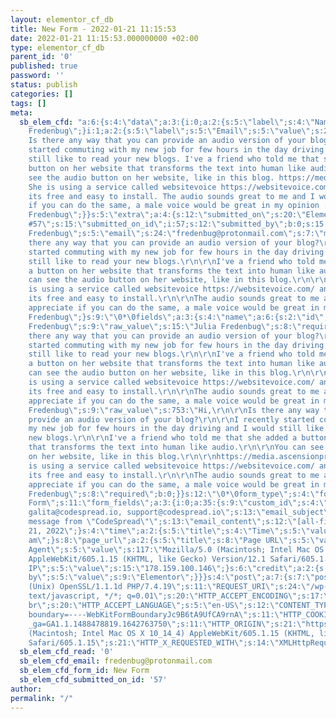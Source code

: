 ```yaml
---
layout: elementor_cf_db
title: New Form - 2022-01-21 11:15:53
date: 2022-01-21 11:15:53.000000000 +02:00
type: elementor_cf_db
parent_id: '0'
published: true
password: ''
status: publish
categories: []
tags: []
meta:
  sb_elem_cfd: "a:6:{s:4:\"data\";a:3:{i:0;a:2:{s:5:\"label\";s:4:\"Name\";s:5:\"value\";s:15:\"Julia
    Fredenbug\";}i:1;a:2:{s:5:\"label\";s:5:\"Email\";s:5:\"value\";s:24:\"fredenbug@protonmail.com\";}i:2;a:2:{s:5:\"label\";s:7:\"Message\";s:5:\"value\";s:726:\"Hi,
    Is there any way that you can provide an audio version of your blog? I recently
    started commuting with my new job for few hours in the day driving and I would
    still like to read your new blogs. I've a friend who told me that she added a
    button on her website that transforms the text into human like audio. You can
    see the audio button on her website, like in this blog. https://media.ascensionpress.com/2019/08/01/want-a-deeper-surrender-let-it-go-with-this-novena/
    She is using a service called websitevoice https://websitevoice.com/ and she says
    its free and easy to install. The audio sounds great to me and I would appreciate
    if you can do the same, a male voice would be great in my opinion :) Thanks Julia
    Fredenbug\";}}s:5:\"extra\";a:4:{s:12:\"submitted_on\";s:20:\"Elementor Footer
    #57\";s:15:\"submitted_on_id\";i:57;s:12:\"submitted_by\";b:0;s:15:\"submitted_by_id\";i:0;}s:15:\"fields_original\";a:1:{s:11:\"form_fields\";a:3:{i:0;a:35:{s:9:\"custom_id\";s:4:\"name\";s:11:\"field_label\";s:4:\"Name\";s:11:\"placeholder\";s:4:\"Name\";s:3:\"_id\";s:7:\"7236a35\";s:10:\"field_type\";s:4:\"text\";s:8:\"required\";s:0:\"\";s:15:\"previous_button\";N;s:11:\"next_button\";N;s:13:\"selected_icon\";N;s:10:\"file_sizes\";N;s:10:\"file_types\";N;s:21:\"allow_multiple_upload\";N;s:9:\"max_files\";N;s:15:\"acceptance_text\";N;s:18:\"checked_by_default\";N;s:9:\"field_min\";N;s:9:\"field_max\";N;s:8:\"min_date\";N;s:8:\"max_date\";N;s:15:\"use_native_date\";N;s:15:\"use_native_time\";N;s:13:\"field_options\";N;s:14:\"allow_multiple\";N;s:11:\"select_size\";N;s:11:\"inline_list\";N;s:10:\"field_html\";N;s:5:\"width\";s:3:\"100\";s:12:\"width_tablet\";s:0:\"\";s:12:\"width_mobile\";s:0:\"\";s:4:\"rows\";N;s:14:\"recaptcha_size\";N;s:15:\"recaptcha_style\";N;s:15:\"recaptcha_badge\";N;s:11:\"css_classes\";s:0:\"\";s:11:\"field_value\";s:0:\"\";}i:1;a:35:{s:9:\"custom_id\";s:5:\"email\";s:10:\"field_type\";s:5:\"email\";s:8:\"required\";s:4:\"true\";s:11:\"field_label\";s:5:\"Email\";s:11:\"placeholder\";s:5:\"Email\";s:3:\"_id\";s:7:\"d3f5f7c\";s:15:\"previous_button\";N;s:11:\"next_button\";N;s:13:\"selected_icon\";N;s:10:\"file_sizes\";N;s:10:\"file_types\";N;s:21:\"allow_multiple_upload\";N;s:9:\"max_files\";N;s:15:\"acceptance_text\";N;s:18:\"checked_by_default\";N;s:9:\"field_min\";N;s:9:\"field_max\";N;s:8:\"min_date\";N;s:8:\"max_date\";N;s:15:\"use_native_date\";N;s:15:\"use_native_time\";N;s:13:\"field_options\";N;s:14:\"allow_multiple\";N;s:11:\"select_size\";N;s:11:\"inline_list\";N;s:10:\"field_html\";N;s:5:\"width\";s:3:\"100\";s:12:\"width_tablet\";s:0:\"\";s:12:\"width_mobile\";s:0:\"\";s:4:\"rows\";N;s:14:\"recaptcha_size\";N;s:15:\"recaptcha_style\";N;s:15:\"recaptcha_badge\";N;s:11:\"css_classes\";s:0:\"\";s:11:\"field_value\";s:0:\"\";}i:2;a:35:{s:9:\"custom_id\";s:7:\"message\";s:10:\"field_type\";s:8:\"textarea\";s:11:\"field_label\";s:7:\"Message\";s:11:\"placeholder\";s:7:\"Message\";s:3:\"_id\";s:7:\"7bfd47b\";s:4:\"rows\";i:3;s:8:\"required\";s:0:\"\";s:15:\"previous_button\";N;s:11:\"next_button\";N;s:13:\"selected_icon\";N;s:10:\"file_sizes\";N;s:10:\"file_types\";N;s:21:\"allow_multiple_upload\";N;s:9:\"max_files\";N;s:15:\"acceptance_text\";N;s:18:\"checked_by_default\";N;s:9:\"field_min\";N;s:9:\"field_max\";N;s:8:\"min_date\";N;s:8:\"max_date\";N;s:15:\"use_native_date\";N;s:15:\"use_native_time\";N;s:13:\"field_options\";N;s:14:\"allow_multiple\";N;s:11:\"select_size\";N;s:11:\"inline_list\";N;s:10:\"field_html\";N;s:5:\"width\";s:3:\"100\";s:12:\"width_tablet\";s:0:\"\";s:12:\"width_mobile\";s:0:\"\";s:14:\"recaptcha_size\";N;s:15:\"recaptcha_style\";N;s:15:\"recaptcha_badge\";N;s:11:\"css_classes\";s:0:\"\";s:11:\"field_value\";s:0:\"\";}}}s:15:\"record_original\";O:46:\"ElementorPro\\Modules\\Forms\\Classes\\Form_Record\":6:{s:12:\"\0*\0sent_data\";a:3:{s:4:\"name\";s:15:\"Julia
    Fredenbug\";s:5:\"email\";s:24:\"fredenbug@protonmail.com\";s:7:\"message\";s:753:\"Hi,\r\n\r\nIs
    there any way that you can provide an audio version of your blog?\r\n\r\nI recently
    started commuting with my new job for few hours in the day driving and I would
    still like to read your new blogs.\r\n\r\nI've a friend who told me that she added
    a button on her website that transforms the text into human like audio.\r\n\r\nYou
    can see the audio button on her website, like in this blog.\r\n\r\nhttps://media.ascensionpress.com/2019/08/01/want-a-deeper-surrender-let-it-go-with-this-novena/\r\n\r\nShe
    is using a service called websitevoice https://websitevoice.com/ and she says
    its free and easy to install.\r\n\r\nThe audio sounds great to me and I would
    appreciate if you can do the same, a male voice would be great in my opinion :)\r\n\r\nThanks\r\n\r\nJulia
    Fredenbug\";}s:9:\"\0*\0fields\";a:3:{s:4:\"name\";a:6:{s:2:\"id\";s:4:\"name\";s:4:\"type\";s:4:\"text\";s:5:\"title\";s:4:\"Name\";s:5:\"value\";s:15:\"Julia
    Fredenbug\";s:9:\"raw_value\";s:15:\"Julia Fredenbug\";s:8:\"required\";b:0;}s:5:\"email\";a:6:{s:2:\"id\";s:5:\"email\";s:4:\"type\";s:5:\"email\";s:5:\"title\";s:5:\"Email\";s:5:\"value\";s:24:\"fredenbug@protonmail.com\";s:9:\"raw_value\";s:24:\"fredenbug@protonmail.com\";s:8:\"required\";b:1;}s:7:\"message\";a:6:{s:2:\"id\";s:7:\"message\";s:4:\"type\";s:8:\"textarea\";s:5:\"title\";s:7:\"Message\";s:5:\"value\";s:753:\"Hi,\r\n\r\nIs
    there any way that you can provide an audio version of your blog?\r\n\r\nI recently
    started commuting with my new job for few hours in the day driving and I would
    still like to read your new blogs.\r\n\r\nI've a friend who told me that she added
    a button on her website that transforms the text into human like audio.\r\n\r\nYou
    can see the audio button on her website, like in this blog.\r\n\r\nhttps://media.ascensionpress.com/2019/08/01/want-a-deeper-surrender-let-it-go-with-this-novena/\r\n\r\nShe
    is using a service called websitevoice https://websitevoice.com/ and she says
    its free and easy to install.\r\n\r\nThe audio sounds great to me and I would
    appreciate if you can do the same, a male voice would be great in my opinion :)\r\n\r\nThanks\r\n\r\nJulia
    Fredenbug\";s:9:\"raw_value\";s:753:\"Hi,\r\n\r\nIs there any way that you can
    provide an audio version of your blog?\r\n\r\nI recently started commuting with
    my new job for few hours in the day driving and I would still like to read your
    new blogs.\r\n\r\nI've a friend who told me that she added a button on her website
    that transforms the text into human like audio.\r\n\r\nYou can see the audio button
    on her website, like in this blog.\r\n\r\nhttps://media.ascensionpress.com/2019/08/01/want-a-deeper-surrender-let-it-go-with-this-novena/\r\n\r\nShe
    is using a service called websitevoice https://websitevoice.com/ and she says
    its free and easy to install.\r\n\r\nThe audio sounds great to me and I would
    appreciate if you can do the same, a male voice would be great in my opinion :)\r\n\r\nThanks\r\n\r\nJulia
    Fredenbug\";s:8:\"required\";b:0;}}s:12:\"\0*\0form_type\";s:4:\"form\";s:16:\"\0*\0form_settings\";a:515:{s:9:\"form_name\";s:8:\"New
    Form\";s:11:\"form_fields\";a:3:{i:0;a:35:{s:9:\"custom_id\";s:4:\"name\";s:11:\"field_label\";s:4:\"Name\";s:11:\"placeholder\";s:4:\"Name\";s:3:\"_id\";s:7:\"7236a35\";s:10:\"field_type\";s:4:\"text\";s:8:\"required\";s:0:\"\";s:15:\"previous_button\";N;s:11:\"next_button\";N;s:13:\"selected_icon\";N;s:10:\"file_sizes\";N;s:10:\"file_types\";N;s:21:\"allow_multiple_upload\";N;s:9:\"max_files\";N;s:15:\"acceptance_text\";N;s:18:\"checked_by_default\";N;s:9:\"field_min\";N;s:9:\"field_max\";N;s:8:\"min_date\";N;s:8:\"max_date\";N;s:15:\"use_native_date\";N;s:15:\"use_native_time\";N;s:13:\"field_options\";N;s:14:\"allow_multiple\";N;s:11:\"select_size\";N;s:11:\"inline_list\";N;s:10:\"field_html\";N;s:5:\"width\";s:3:\"100\";s:12:\"width_tablet\";s:0:\"\";s:12:\"width_mobile\";s:0:\"\";s:4:\"rows\";N;s:14:\"recaptcha_size\";N;s:15:\"recaptcha_style\";N;s:15:\"recaptcha_badge\";N;s:11:\"css_classes\";s:0:\"\";s:11:\"field_value\";s:0:\"\";}i:1;a:35:{s:9:\"custom_id\";s:5:\"email\";s:10:\"field_type\";s:5:\"email\";s:8:\"required\";s:4:\"true\";s:11:\"field_label\";s:5:\"Email\";s:11:\"placeholder\";s:5:\"Email\";s:3:\"_id\";s:7:\"d3f5f7c\";s:15:\"previous_button\";N;s:11:\"next_button\";N;s:13:\"selected_icon\";N;s:10:\"file_sizes\";N;s:10:\"file_types\";N;s:21:\"allow_multiple_upload\";N;s:9:\"max_files\";N;s:15:\"acceptance_text\";N;s:18:\"checked_by_default\";N;s:9:\"field_min\";N;s:9:\"field_max\";N;s:8:\"min_date\";N;s:8:\"max_date\";N;s:15:\"use_native_date\";N;s:15:\"use_native_time\";N;s:13:\"field_options\";N;s:14:\"allow_multiple\";N;s:11:\"select_size\";N;s:11:\"inline_list\";N;s:10:\"field_html\";N;s:5:\"width\";s:3:\"100\";s:12:\"width_tablet\";s:0:\"\";s:12:\"width_mobile\";s:0:\"\";s:4:\"rows\";N;s:14:\"recaptcha_size\";N;s:15:\"recaptcha_style\";N;s:15:\"recaptcha_badge\";N;s:11:\"css_classes\";s:0:\"\";s:11:\"field_value\";s:0:\"\";}i:2;a:35:{s:9:\"custom_id\";s:7:\"message\";s:10:\"field_type\";s:8:\"textarea\";s:11:\"field_label\";s:7:\"Message\";s:11:\"placeholder\";s:7:\"Message\";s:3:\"_id\";s:7:\"7bfd47b\";s:4:\"rows\";i:3;s:8:\"required\";s:0:\"\";s:15:\"previous_button\";N;s:11:\"next_button\";N;s:13:\"selected_icon\";N;s:10:\"file_sizes\";N;s:10:\"file_types\";N;s:21:\"allow_multiple_upload\";N;s:9:\"max_files\";N;s:15:\"acceptance_text\";N;s:18:\"checked_by_default\";N;s:9:\"field_min\";N;s:9:\"field_max\";N;s:8:\"min_date\";N;s:8:\"max_date\";N;s:15:\"use_native_date\";N;s:15:\"use_native_time\";N;s:13:\"field_options\";N;s:14:\"allow_multiple\";N;s:11:\"select_size\";N;s:11:\"inline_list\";N;s:10:\"field_html\";N;s:5:\"width\";s:3:\"100\";s:12:\"width_tablet\";s:0:\"\";s:12:\"width_mobile\";s:0:\"\";s:14:\"recaptcha_size\";N;s:15:\"recaptcha_style\";N;s:15:\"recaptcha_badge\";N;s:11:\"css_classes\";s:0:\"\";s:11:\"field_value\";s:0:\"\";}}s:11:\"show_labels\";s:0:\"\";s:15:\"step_next_label\";s:4:\"Next\";s:19:\"step_previous_label\";s:8:\"Previous\";s:11:\"button_text\";s:4:\"Send\";s:8:\"email_to\";s:63:\"avia@codespread.io,
    galita@codespread.io, support@codespread.io\";s:13:\"email_subject\";s:29:\"New
    message from \"CodeSpread\"\";s:13:\"email_content\";s:12:\"[all-fields]\";s:10:\"email_from\";s:19:\"email@codespread.io\";s:15:\"email_from_name\";s:10:\"CodeSpread\";s:10:\"email_to_2\";N;s:15:\"email_subject_2\";N;s:15:\"email_content_2\";N;s:12:\"email_from_2\";N;s:17:\"email_from_name_2\";N;s:16:\"email_reply_to_2\";N;s:20:\"mailchimp_fields_map\";N;s:15:\"drip_fields_map\";N;s:25:\"activecampaign_fields_map\";N;s:22:\"getresponse_fields_map\";N;s:21:\"convertkit_fields_map\";N;s:21:\"mailerlite_fields_map\";N;s:15:\"success_message\";N;s:13:\"error_message\";N;s:22:\"required_field_message\";N;s:15:\"invalid_message\";N;s:28:\"button_typography_typography\";s:6:\"custom\";s:29:\"button_typography_font_family\";s:6:\"Roboto\";s:29:\"button_typography_font_weight\";s:3:\"500\";s:23:\"button_background_color\";s:7:\"#FFDD00\";s:11:\"__globals__\";a:2:{s:17:\"button_text_color\";s:25:\"globals/colors?id=primary\";s:22:\"field_background_color\";s:0:\"\";}s:10:\"column_gap\";a:3:{s:4:\"unit\";s:2:\"px\";s:4:\"size\";i:9;s:5:\"sizes\";a:0:{}}s:7:\"row_gap\";a:3:{s:4:\"unit\";s:2:\"px\";s:4:\"size\";i:9;s:5:\"sizes\";a:0:{}}s:13:\"label_spacing\";a:3:{s:4:\"unit\";s:2:\"px\";s:4:\"size\";i:1;s:5:\"sizes\";a:0:{}}s:16:\"field_text_color\";s:7:\"#FFFFFF\";s:27:\"field_typography_typography\";s:6:\"custom\";s:28:\"field_typography_font_family\";s:6:\"Roboto\";s:26:\"field_typography_font_size\";a:3:{s:4:\"unit\";s:2:\"px\";s:4:\"size\";i:14;s:5:\"sizes\";a:0:{}}s:28:\"field_typography_font_weight\";s:3:\"400\";s:22:\"field_background_color\";s:7:\"#3D3D48\";s:18:\"field_border_width\";a:6:{s:4:\"unit\";s:2:\"px\";s:3:\"top\";s:1:\"0\";s:5:\"right\";s:1:\"0\";s:6:\"bottom\";s:1:\"0\";s:4:\"left\";s:1:\"0\";s:8:\"isLinked\";b:1;}s:17:\"button_text_color\";s:7:\"#2E2E38\";s:29:\"message_typography_typography\";s:6:\"custom\";s:30:\"message_typography_font_family\";s:6:\"Roboto\";s:30:\"message_typography_font_weight\";s:3:\"400\";s:14:\"submit_actions\";a:2:{i:0;s:16:\"save-to-database\";i:1;s:5:\"email\";}s:21:\"pa_condition_repeater\";a:1:{i:0;a:1:{s:3:\"_id\";s:7:\"02ddafa\";}}s:10:\"input_size\";s:2:\"sm\";s:13:\"mark_required\";N;s:14:\"label_position\";N;s:11:\"button_size\";s:2:\"sm\";s:12:\"button_width\";s:3:\"100\";s:19:\"button_width_tablet\";s:0:\"\";s:19:\"button_width_mobile\";s:0:\"\";s:12:\"button_align\";s:7:\"stretch\";s:19:\"button_align_tablet\";s:0:\"\";s:19:\"button_align_mobile\";s:0:\"\";s:20:\"selected_button_icon\";a:2:{s:5:\"value\";s:0:\"\";s:7:\"library\";s:0:\"\";}s:17:\"button_icon_align\";N;s:18:\"button_icon_indent\";N;s:13:\"button_css_id\";s:0:\"\";s:14:\"email_reply_to\";s:0:\"\";s:11:\"email_to_cc\";s:0:\"\";s:12:\"email_to_bcc\";s:0:\"\";s:13:\"form_metadata\";a:6:{i:0;s:4:\"date\";i:1;s:4:\"time\";i:2;s:8:\"page_url\";i:3;s:10:\"user_agent\";i:4;s:9:\"remote_ip\";i:5;s:6:\"credit\";}s:18:\"email_content_type\";s:4:\"html\";s:13:\"email_to_cc_2\";N;s:14:\"email_to_bcc_2\";N;s:15:\"form_metadata_2\";N;s:20:\"email_content_type_2\";N;s:11:\"redirect_to\";N;s:8:\"webhooks\";N;s:22:\"webhooks_advanced_data\";N;s:24:\"mailchimp_api_key_source\";N;s:17:\"mailchimp_api_key\";N;s:14:\"mailchimp_list\";N;s:16:\"mailchimp_groups\";N;s:14:\"mailchimp_tags\";N;s:23:\"mailchimp_double_opt_in\";N;s:21:\"drip_api_token_source\";N;s:21:\"drip_custom_api_token\";N;s:12:\"drip_account\";N;s:18:\"drip_custom_fields\";N;s:4:\"tags\";N;s:37:\"activecampaign_api_credentials_source\";N;s:22:\"activecampaign_api_key\";N;s:22:\"activecampaign_api_url\";N;s:19:\"activecampaign_list\";N;s:19:\"activecampaign_tags\";N;s:26:\"getresponse_api_key_source\";N;s:26:\"getresponse_custom_api_key\";N;s:16:\"getresponse_list\";N;s:22:\"getresponse_dayofcycle\";N;s:25:\"convertkit_api_key_source\";N;s:25:\"convertkit_custom_api_key\";N;s:15:\"convertkit_form\";N;s:15:\"convertkit_tags\";N;s:25:\"mailerlite_api_key_source\";N;s:25:\"mailerlite_custom_api_key\";N;s:16:\"mailerlite_group\";N;s:17:\"allow_resubscribe\";N;s:13:\"slack_webhook\";N;s:13:\"slack_channel\";N;s:14:\"slack_username\";N;s:13:\"slack_pretext\";N;s:11:\"slack_title\";N;s:10:\"slack_text\";N;s:16:\"slack_add_fields\";N;s:12:\"slack_add_ts\";N;s:19:\"slack_webhook_color\";N;s:15:\"discord_webhook\";N;s:16:\"discord_username\";N;s:18:\"discord_avatar_url\";N;s:13:\"discord_title\";N;s:15:\"discord_content\";N;s:17:\"discord_form_data\";N;s:10:\"discord_ts\";N;s:21:\"discord_webhook_color\";N;s:12:\"popup_action\";N;s:21:\"popup_action_popup_id\";N;s:30:\"popup_action_do_not_show_again\";N;s:9:\"step_type\";s:11:\"number_text\";s:15:\"step_icon_shape\";s:6:\"circle\";s:7:\"form_id\";s:0:\"\";s:15:\"custom_messages\";s:0:\"\";s:11:\"label_color\";s:0:\"\";s:19:\"mark_required_color\";N;s:27:\"label_typography_typography\";s:0:\"\";s:28:\"label_typography_font_family\";N;s:26:\"label_typography_font_size\";N;s:33:\"label_typography_font_size_tablet\";N;s:33:\"label_typography_font_size_mobile\";N;s:28:\"label_typography_font_weight\";N;s:31:\"label_typography_text_transform\";N;s:27:\"label_typography_font_style\";N;s:32:\"label_typography_text_decoration\";N;s:28:\"label_typography_line_height\";N;s:35:\"label_typography_line_height_tablet\";N;s:35:\"label_typography_line_height_mobile\";N;s:31:\"label_typography_letter_spacing\";N;s:38:\"label_typography_letter_spacing_tablet\";N;s:38:\"label_typography_letter_spacing_mobile\";N;s:12:\"html_spacing\";a:3:{s:4:\"unit\";s:2:\"px\";s:4:\"size\";i:0;s:5:\"sizes\";a:0:{}}s:10:\"html_color\";s:0:\"\";s:26:\"html_typography_typography\";s:0:\"\";s:27:\"html_typography_font_family\";N;s:25:\"html_typography_font_size\";N;s:32:\"html_typography_font_size_tablet\";N;s:32:\"html_typography_font_size_mobile\";N;s:27:\"html_typography_font_weight\";N;s:30:\"html_typography_text_transform\";N;s:26:\"html_typography_font_style\";N;s:31:\"html_typography_text_decoration\";N;s:27:\"html_typography_line_height\";N;s:34:\"html_typography_line_height_tablet\";N;s:34:\"html_typography_line_height_mobile\";N;s:30:\"html_typography_letter_spacing\";N;s:37:\"html_typography_letter_spacing_tablet\";N;s:37:\"html_typography_letter_spacing_mobile\";N;s:33:\"field_typography_font_size_tablet\";a:3:{s:4:\"unit\";s:2:\"px\";s:4:\"size\";s:0:\"\";s:5:\"sizes\";a:0:{}}s:33:\"field_typography_font_size_mobile\";a:3:{s:4:\"unit\";s:2:\"px\";s:4:\"size\";s:0:\"\";s:5:\"sizes\";a:0:{}}s:31:\"field_typography_text_transform\";s:0:\"\";s:27:\"field_typography_font_style\";s:0:\"\";s:32:\"field_typography_text_decoration\";s:0:\"\";s:28:\"field_typography_line_height\";a:3:{s:4:\"unit\";s:2:\"em\";s:4:\"size\";s:0:\"\";s:5:\"sizes\";a:0:{}}s:35:\"field_typography_line_height_tablet\";a:3:{s:4:\"unit\";s:2:\"em\";s:4:\"size\";s:0:\"\";s:5:\"sizes\";a:0:{}}s:35:\"field_typography_line_height_mobile\";a:3:{s:4:\"unit\";s:2:\"em\";s:4:\"size\";s:0:\"\";s:5:\"sizes\";a:0:{}}s:31:\"field_typography_letter_spacing\";a:3:{s:4:\"unit\";s:2:\"px\";s:4:\"size\";s:0:\"\";s:5:\"sizes\";a:0:{}}s:38:\"field_typography_letter_spacing_tablet\";a:3:{s:4:\"unit\";s:2:\"px\";s:4:\"size\";s:0:\"\";s:5:\"sizes\";a:0:{}}s:38:\"field_typography_letter_spacing_mobile\";a:3:{s:4:\"unit\";s:2:\"px\";s:4:\"size\";s:0:\"\";s:5:\"sizes\";a:0:{}}s:18:\"field_border_color\";s:0:\"\";s:19:\"field_border_radius\";a:6:{s:4:\"unit\";s:2:\"px\";s:3:\"top\";s:0:\"\";s:5:\"right\";s:0:\"\";s:6:\"bottom\";s:0:\"\";s:4:\"left\";s:0:\"\";s:8:\"isLinked\";b:1;}s:27:\"button_typography_font_size\";a:3:{s:4:\"unit\";s:2:\"px\";s:4:\"size\";s:0:\"\";s:5:\"sizes\";a:0:{}}s:34:\"button_typography_font_size_tablet\";a:3:{s:4:\"unit\";s:2:\"px\";s:4:\"size\";s:0:\"\";s:5:\"sizes\";a:0:{}}s:34:\"button_typography_font_size_mobile\";a:3:{s:4:\"unit\";s:2:\"px\";s:4:\"size\";s:0:\"\";s:5:\"sizes\";a:0:{}}s:32:\"button_typography_text_transform\";s:0:\"\";s:28:\"button_typography_font_style\";s:0:\"\";s:33:\"button_typography_text_decoration\";s:0:\"\";s:29:\"button_typography_line_height\";a:3:{s:4:\"unit\";s:2:\"em\";s:4:\"size\";s:0:\"\";s:5:\"sizes\";a:0:{}}s:36:\"button_typography_line_height_tablet\";a:3:{s:4:\"unit\";s:2:\"em\";s:4:\"size\";s:0:\"\";s:5:\"sizes\";a:0:{}}s:36:\"button_typography_line_height_mobile\";a:3:{s:4:\"unit\";s:2:\"em\";s:4:\"size\";s:0:\"\";s:5:\"sizes\";a:0:{}}s:32:\"button_typography_letter_spacing\";a:3:{s:4:\"unit\";s:2:\"px\";s:4:\"size\";s:0:\"\";s:5:\"sizes\";a:0:{}}s:39:\"button_typography_letter_spacing_tablet\";a:3:{s:4:\"unit\";s:2:\"px\";s:4:\"size\";s:0:\"\";s:5:\"sizes\";a:0:{}}s:39:\"button_typography_letter_spacing_mobile\";a:3:{s:4:\"unit\";s:2:\"px\";s:4:\"size\";s:0:\"\";s:5:\"sizes\";a:0:{}}s:20:\"button_border_border\";s:0:\"\";s:19:\"button_border_width\";N;s:26:\"button_border_width_tablet\";N;s:26:\"button_border_width_mobile\";N;s:19:\"button_border_color\";N;s:32:\"previous_button_background_color\";s:0:\"\";s:26:\"previous_button_text_color\";s:7:\"#ffffff\";s:28:\"previous_button_border_color\";N;s:29:\"button_background_hover_color\";s:0:\"\";s:18:\"button_hover_color\";s:7:\"#ffffff\";s:25:\"button_hover_border_color\";N;s:38:\"previous_button_background_color_hover\";s:0:\"\";s:32:\"previous_button_text_color_hover\";s:7:\"#ffffff\";s:34:\"previous_button_border_color_hover\";N;s:22:\"button_hover_animation\";s:0:\"\";s:20:\"button_border_radius\";a:6:{s:4:\"unit\";s:2:\"px\";s:3:\"top\";s:0:\"\";s:5:\"right\";s:0:\"\";s:6:\"bottom\";s:0:\"\";s:4:\"left\";s:0:\"\";s:8:\"isLinked\";b:1;}s:19:\"button_text_padding\";a:6:{s:4:\"unit\";s:2:\"px\";s:3:\"top\";s:0:\"\";s:5:\"right\";s:0:\"\";s:6:\"bottom\";s:0:\"\";s:4:\"left\";s:0:\"\";s:8:\"isLinked\";b:1;}s:28:\"message_typography_font_size\";a:3:{s:4:\"unit\";s:2:\"px\";s:4:\"size\";s:0:\"\";s:5:\"sizes\";a:0:{}}s:35:\"message_typography_font_size_tablet\";a:3:{s:4:\"unit\";s:2:\"px\";s:4:\"size\";s:0:\"\";s:5:\"sizes\";a:0:{}}s:35:\"message_typography_font_size_mobile\";a:3:{s:4:\"unit\";s:2:\"px\";s:4:\"size\";s:0:\"\";s:5:\"sizes\";a:0:{}}s:33:\"message_typography_text_transform\";s:0:\"\";s:29:\"message_typography_font_style\";s:0:\"\";s:34:\"message_typography_text_decoration\";s:0:\"\";s:30:\"message_typography_line_height\";a:3:{s:4:\"unit\";s:2:\"em\";s:4:\"size\";s:0:\"\";s:5:\"sizes\";a:0:{}}s:37:\"message_typography_line_height_tablet\";a:3:{s:4:\"unit\";s:2:\"em\";s:4:\"size\";s:0:\"\";s:5:\"sizes\";a:0:{}}s:37:\"message_typography_line_height_mobile\";a:3:{s:4:\"unit\";s:2:\"em\";s:4:\"size\";s:0:\"\";s:5:\"sizes\";a:0:{}}s:33:\"message_typography_letter_spacing\";a:3:{s:4:\"unit\";s:2:\"px\";s:4:\"size\";s:0:\"\";s:5:\"sizes\";a:0:{}}s:40:\"message_typography_letter_spacing_tablet\";a:3:{s:4:\"unit\";s:2:\"px\";s:4:\"size\";s:0:\"\";s:5:\"sizes\";a:0:{}}s:40:\"message_typography_letter_spacing_mobile\";a:3:{s:4:\"unit\";s:2:\"px\";s:4:\"size\";s:0:\"\";s:5:\"sizes\";a:0:{}}s:21:\"success_message_color\";s:0:\"\";s:19:\"error_message_color\";s:0:\"\";s:20:\"inline_message_color\";s:0:\"\";s:27:\"steps_typography_typography\";s:0:\"\";s:28:\"steps_typography_font_family\";N;s:26:\"steps_typography_font_size\";N;s:33:\"steps_typography_font_size_tablet\";N;s:33:\"steps_typography_font_size_mobile\";N;s:28:\"steps_typography_font_weight\";N;s:31:\"steps_typography_text_transform\";N;s:27:\"steps_typography_font_style\";N;s:32:\"steps_typography_text_decoration\";N;s:28:\"steps_typography_line_height\";N;s:35:\"steps_typography_line_height_tablet\";N;s:35:\"steps_typography_line_height_mobile\";N;s:31:\"steps_typography_letter_spacing\";N;s:38:\"steps_typography_letter_spacing_tablet\";N;s:38:\"steps_typography_letter_spacing_mobile\";N;s:9:\"steps_gap\";a:3:{s:4:\"unit\";s:2:\"px\";s:4:\"size\";i:20;s:5:\"sizes\";a:0:{}}s:16:\"steps_gap_tablet\";a:3:{s:4:\"unit\";s:2:\"px\";s:4:\"size\";s:0:\"\";s:5:\"sizes\";a:0:{}}s:16:\"steps_gap_mobile\";a:3:{s:4:\"unit\";s:2:\"px\";s:4:\"size\";s:0:\"\";s:5:\"sizes\";a:0:{}}s:15:\"steps_icon_size\";N;s:22:\"steps_icon_size_tablet\";N;s:22:\"steps_icon_size_mobile\";N;s:13:\"steps_padding\";a:3:{s:4:\"unit\";s:2:\"px\";s:4:\"size\";i:30;s:5:\"sizes\";a:0:{}}s:20:\"steps_padding_tablet\";a:3:{s:4:\"unit\";s:2:\"px\";s:4:\"size\";s:0:\"\";s:5:\"sizes\";a:0:{}}s:20:\"steps_padding_mobile\";a:3:{s:4:\"unit\";s:2:\"px\";s:4:\"size\";s:0:\"\";s:5:\"sizes\";a:0:{}}s:27:\"step_inactive_primary_color\";s:0:\"\";s:29:\"step_inactive_secondary_color\";s:7:\"#ffffff\";s:25:\"step_active_primary_color\";s:0:\"\";s:27:\"step_active_secondary_color\";s:7:\"#ffffff\";s:28:\"step_completed_primary_color\";s:0:\"\";s:30:\"step_completed_secondary_color\";s:7:\"#ffffff\";s:18:\"step_divider_width\";a:3:{s:4:\"unit\";s:2:\"px\";s:4:\"size\";i:1;s:5:\"sizes\";a:0:{}}s:25:\"step_divider_width_tablet\";a:3:{s:4:\"unit\";s:2:\"px\";s:4:\"size\";s:0:\"\";s:5:\"sizes\";a:0:{}}s:25:\"step_divider_width_mobile\";a:3:{s:4:\"unit\";s:2:\"px\";s:4:\"size\";s:0:\"\";s:5:\"sizes\";a:0:{}}s:16:\"step_divider_gap\";a:3:{s:4:\"unit\";s:2:\"px\";s:4:\"size\";i:10;s:5:\"sizes\";a:0:{}}s:23:\"step_divider_gap_tablet\";a:3:{s:4:\"unit\";s:2:\"px\";s:4:\"size\";s:0:\"\";s:5:\"sizes\";a:0:{}}s:23:\"step_divider_gap_mobile\";a:3:{s:4:\"unit\";s:2:\"px\";s:4:\"size\";s:0:\"\";s:5:\"sizes\";a:0:{}}s:23:\"step_progress_bar_color\";N;s:34:\"step_progress_bar_background_color\";N;s:24:\"step_progress_bar_height\";N;s:31:\"step_progress_bar_height_tablet\";N;s:31:\"step_progress_bar_height_mobile\";N;s:31:\"step_progress_bar_border_radius\";N;s:51:\"step_progress_bar_percentage__typography_typography\";N;s:52:\"step_progress_bar_percentage__typography_font_family\";N;s:50:\"step_progress_bar_percentage__typography_font_size\";N;s:57:\"step_progress_bar_percentage__typography_font_size_tablet\";N;s:57:\"step_progress_bar_percentage__typography_font_size_mobile\";N;s:52:\"step_progress_bar_percentage__typography_font_weight\";N;s:55:\"step_progress_bar_percentage__typography_text_transform\";N;s:51:\"step_progress_bar_percentage__typography_font_style\";N;s:56:\"step_progress_bar_percentage__typography_text_decoration\";N;s:52:\"step_progress_bar_percentage__typography_line_height\";N;s:59:\"step_progress_bar_percentage__typography_line_height_tablet\";N;s:59:\"step_progress_bar_percentage__typography_line_height_mobile\";N;s:55:\"step_progress_bar_percentage__typography_letter_spacing\";N;s:62:\"step_progress_bar_percentage__typography_letter_spacing_tablet\";N;s:62:\"step_progress_bar_percentage__typography_letter_spacing_mobile\";N;s:34:\"step_progress_bar_percentage_color\";N;s:6:\"_title\";s:0:\"\";s:7:\"_margin\";a:6:{s:4:\"unit\";s:2:\"px\";s:3:\"top\";s:0:\"\";s:5:\"right\";s:0:\"\";s:6:\"bottom\";s:0:\"\";s:4:\"left\";s:0:\"\";s:8:\"isLinked\";b:1;}s:14:\"_margin_tablet\";a:6:{s:4:\"unit\";s:2:\"px\";s:3:\"top\";s:0:\"\";s:5:\"right\";s:0:\"\";s:6:\"bottom\";s:0:\"\";s:4:\"left\";s:0:\"\";s:8:\"isLinked\";b:1;}s:14:\"_margin_mobile\";a:6:{s:4:\"unit\";s:2:\"px\";s:3:\"top\";s:0:\"\";s:5:\"right\";s:0:\"\";s:6:\"bottom\";s:0:\"\";s:4:\"left\";s:0:\"\";s:8:\"isLinked\";b:1;}s:8:\"_padding\";a:6:{s:4:\"unit\";s:2:\"px\";s:3:\"top\";s:0:\"\";s:5:\"right\";s:0:\"\";s:6:\"bottom\";s:0:\"\";s:4:\"left\";s:0:\"\";s:8:\"isLinked\";b:1;}s:15:\"_padding_tablet\";a:6:{s:4:\"unit\";s:2:\"px\";s:3:\"top\";s:0:\"\";s:5:\"right\";s:0:\"\";s:6:\"bottom\";s:0:\"\";s:4:\"left\";s:0:\"\";s:8:\"isLinked\";b:1;}s:15:\"_padding_mobile\";a:6:{s:4:\"unit\";s:2:\"px\";s:3:\"top\";s:0:\"\";s:5:\"right\";s:0:\"\";s:6:\"bottom\";s:0:\"\";s:4:\"left\";s:0:\"\";s:8:\"isLinked\";b:1;}s:8:\"_z_index\";s:0:\"\";s:15:\"_z_index_tablet\";s:0:\"\";s:15:\"_z_index_mobile\";s:0:\"\";s:11:\"_element_id\";s:0:\"\";s:12:\"_css_classes\";s:0:\"\";s:29:\"motion_fx_motion_fx_scrolling\";s:0:\"\";s:27:\"motion_fx_translateY_effect\";N;s:30:\"motion_fx_translateY_direction\";N;s:26:\"motion_fx_translateY_speed\";N;s:34:\"motion_fx_translateY_affectedRange\";N;s:27:\"motion_fx_translateX_effect\";N;s:30:\"motion_fx_translateX_direction\";N;s:26:\"motion_fx_translateX_speed\";N;s:34:\"motion_fx_translateX_affectedRange\";N;s:24:\"motion_fx_opacity_effect\";N;s:27:\"motion_fx_opacity_direction\";N;s:23:\"motion_fx_opacity_level\";N;s:23:\"motion_fx_opacity_range\";N;s:21:\"motion_fx_blur_effect\";N;s:24:\"motion_fx_blur_direction\";N;s:20:\"motion_fx_blur_level\";N;s:20:\"motion_fx_blur_range\";N;s:24:\"motion_fx_rotateZ_effect\";N;s:27:\"motion_fx_rotateZ_direction\";N;s:23:\"motion_fx_rotateZ_speed\";N;s:31:\"motion_fx_rotateZ_affectedRange\";N;s:22:\"motion_fx_scale_effect\";N;s:25:\"motion_fx_scale_direction\";N;s:21:\"motion_fx_scale_speed\";N;s:21:\"motion_fx_scale_range\";N;s:28:\"motion_fx_transform_origin_x\";N;s:28:\"motion_fx_transform_origin_y\";N;s:17:\"motion_fx_devices\";N;s:15:\"motion_fx_range\";N;s:25:\"motion_fx_motion_fx_mouse\";s:0:\"\";s:27:\"motion_fx_mouseTrack_effect\";N;s:30:\"motion_fx_mouseTrack_direction\";N;s:26:\"motion_fx_mouseTrack_speed\";N;s:21:\"motion_fx_tilt_effect\";N;s:24:\"motion_fx_tilt_direction\";N;s:20:\"motion_fx_tilt_speed\";N;s:6:\"sticky\";s:0:\"\";s:9:\"sticky_on\";N;s:13:\"sticky_offset\";N;s:20:\"sticky_offset_tablet\";N;s:20:\"sticky_offset_mobile\";N;s:21:\"sticky_effects_offset\";N;s:28:\"sticky_effects_offset_tablet\";N;s:28:\"sticky_effects_offset_mobile\";N;s:13:\"sticky_parent\";N;s:10:\"_animation\";s:0:\"\";s:17:\"_animation_tablet\";s:0:\"\";s:17:\"_animation_mobile\";s:0:\"\";s:18:\"animation_duration\";N;s:16:\"_animation_delay\";N;s:22:\"_background_background\";s:0:\"\";s:17:\"_background_color\";N;s:22:\"_background_color_stop\";N;s:19:\"_background_color_b\";N;s:24:\"_background_color_b_stop\";N;s:25:\"_background_gradient_type\";N;s:26:\"_background_gradient_angle\";N;s:29:\"_background_gradient_position\";N;s:17:\"_background_image\";N;s:24:\"_background_image_tablet\";N;s:24:\"_background_image_mobile\";N;s:20:\"_background_position\";N;s:27:\"_background_position_tablet\";N;s:27:\"_background_position_mobile\";N;s:16:\"_background_xpos\";N;s:23:\"_background_xpos_tablet\";N;s:23:\"_background_xpos_mobile\";N;s:16:\"_background_ypos\";N;s:23:\"_background_ypos_tablet\";N;s:23:\"_background_ypos_mobile\";N;s:22:\"_background_attachment\";N;s:18:\"_background_repeat\";N;s:25:\"_background_repeat_tablet\";N;s:25:\"_background_repeat_mobile\";N;s:16:\"_background_size\";N;s:23:\"_background_size_tablet\";N;s:23:\"_background_size_mobile\";N;s:20:\"_background_bg_width\";N;s:27:\"_background_bg_width_tablet\";N;s:27:\"_background_bg_width_mobile\";N;s:22:\"_background_video_link\";N;s:23:\"_background_video_start\";N;s:21:\"_background_video_end\";N;s:21:\"_background_play_once\";N;s:26:\"_background_play_on_mobile\";N;s:24:\"_background_privacy_mode\";N;s:26:\"_background_video_fallback\";N;s:29:\"_background_slideshow_gallery\";N;s:26:\"_background_slideshow_loop\";N;s:36:\"_background_slideshow_slide_duration\";N;s:38:\"_background_slideshow_slide_transition\";N;s:41:\"_background_slideshow_transition_duration\";N;s:37:\"_background_slideshow_background_size\";N;s:44:\"_background_slideshow_background_size_tablet\";N;s:44:\"_background_slideshow_background_size_mobile\";N;s:41:\"_background_slideshow_background_position\";N;s:48:\"_background_slideshow_background_position_tablet\";N;s:48:\"_background_slideshow_background_position_mobile\";N;s:31:\"_background_slideshow_ken_burns\";N;s:46:\"_background_slideshow_ken_burns_zoom_direction\";N;s:28:\"_background_hover_background\";s:0:\"\";s:23:\"_background_hover_color\";N;s:28:\"_background_hover_color_stop\";N;s:25:\"_background_hover_color_b\";N;s:30:\"_background_hover_color_b_stop\";N;s:31:\"_background_hover_gradient_type\";N;s:32:\"_background_hover_gradient_angle\";N;s:35:\"_background_hover_gradient_position\";N;s:23:\"_background_hover_image\";N;s:30:\"_background_hover_image_tablet\";N;s:30:\"_background_hover_image_mobile\";N;s:26:\"_background_hover_position\";N;s:33:\"_background_hover_position_tablet\";N;s:33:\"_background_hover_position_mobile\";N;s:22:\"_background_hover_xpos\";N;s:29:\"_background_hover_xpos_tablet\";N;s:29:\"_background_hover_xpos_mobile\";N;s:22:\"_background_hover_ypos\";N;s:29:\"_background_hover_ypos_tablet\";N;s:29:\"_background_hover_ypos_mobile\";N;s:28:\"_background_hover_attachment\";N;s:24:\"_background_hover_repeat\";N;s:31:\"_background_hover_repeat_tablet\";N;s:31:\"_background_hover_repeat_mobile\";N;s:22:\"_background_hover_size\";N;s:29:\"_background_hover_size_tablet\";N;s:29:\"_background_hover_size_mobile\";N;s:26:\"_background_hover_bg_width\";N;s:33:\"_background_hover_bg_width_tablet\";N;s:33:\"_background_hover_bg_width_mobile\";N;s:28:\"_background_hover_video_link\";N;s:29:\"_background_hover_video_start\";N;s:27:\"_background_hover_video_end\";N;s:27:\"_background_hover_play_once\";N;s:32:\"_background_hover_play_on_mobile\";N;s:30:\"_background_hover_privacy_mode\";N;s:32:\"_background_hover_video_fallback\";N;s:35:\"_background_hover_slideshow_gallery\";N;s:32:\"_background_hover_slideshow_loop\";N;s:42:\"_background_hover_slideshow_slide_duration\";N;s:44:\"_background_hover_slideshow_slide_transition\";N;s:47:\"_background_hover_slideshow_transition_duration\";N;s:43:\"_background_hover_slideshow_background_size\";N;s:50:\"_background_hover_slideshow_background_size_tablet\";N;s:50:\"_background_hover_slideshow_background_size_mobile\";N;s:47:\"_background_hover_slideshow_background_position\";N;s:54:\"_background_hover_slideshow_background_position_tablet\";N;s:54:\"_background_hover_slideshow_background_position_mobile\";N;s:37:\"_background_hover_slideshow_ken_burns\";N;s:52:\"_background_hover_slideshow_ken_burns_zoom_direction\";N;s:28:\"_background_hover_transition\";a:3:{s:4:\"unit\";s:2:\"px\";s:4:\"size\";s:0:\"\";s:5:\"sizes\";a:0:{}}s:14:\"_border_border\";s:0:\"\";s:13:\"_border_width\";N;s:20:\"_border_width_tablet\";N;s:20:\"_border_width_mobile\";N;s:13:\"_border_color\";N;s:14:\"_border_radius\";a:6:{s:4:\"unit\";s:2:\"px\";s:3:\"top\";s:0:\"\";s:5:\"right\";s:0:\"\";s:6:\"bottom\";s:0:\"\";s:4:\"left\";s:0:\"\";s:8:\"isLinked\";b:1;}s:21:\"_border_radius_tablet\";a:6:{s:4:\"unit\";s:2:\"px\";s:3:\"top\";s:0:\"\";s:5:\"right\";s:0:\"\";s:6:\"bottom\";s:0:\"\";s:4:\"left\";s:0:\"\";s:8:\"isLinked\";b:1;}s:21:\"_border_radius_mobile\";a:6:{s:4:\"unit\";s:2:\"px\";s:3:\"top\";s:0:\"\";s:5:\"right\";s:0:\"\";s:6:\"bottom\";s:0:\"\";s:4:\"left\";s:0:\"\";s:8:\"isLinked\";b:1;}s:27:\"_box_shadow_box_shadow_type\";s:0:\"\";s:22:\"_box_shadow_box_shadow\";N;s:31:\"_box_shadow_box_shadow_position\";N;s:20:\"_border_hover_border\";s:0:\"\";s:19:\"_border_hover_width\";N;s:26:\"_border_hover_width_tablet\";N;s:26:\"_border_hover_width_mobile\";N;s:19:\"_border_hover_color\";N;s:20:\"_border_radius_hover\";a:6:{s:4:\"unit\";s:2:\"px\";s:3:\"top\";s:0:\"\";s:5:\"right\";s:0:\"\";s:6:\"bottom\";s:0:\"\";s:4:\"left\";s:0:\"\";s:8:\"isLinked\";b:1;}s:27:\"_border_radius_hover_tablet\";a:6:{s:4:\"unit\";s:2:\"px\";s:3:\"top\";s:0:\"\";s:5:\"right\";s:0:\"\";s:6:\"bottom\";s:0:\"\";s:4:\"left\";s:0:\"\";s:8:\"isLinked\";b:1;}s:27:\"_border_radius_hover_mobile\";a:6:{s:4:\"unit\";s:2:\"px\";s:3:\"top\";s:0:\"\";s:5:\"right\";s:0:\"\";s:6:\"bottom\";s:0:\"\";s:4:\"left\";s:0:\"\";s:8:\"isLinked\";b:1;}s:33:\"_box_shadow_hover_box_shadow_type\";s:0:\"\";s:28:\"_box_shadow_hover_box_shadow\";N;s:37:\"_box_shadow_hover_box_shadow_position\";N;s:24:\"_border_hover_transition\";a:3:{s:4:\"unit\";s:2:\"px\";s:4:\"size\";s:0:\"\";s:5:\"sizes\";a:0:{}}s:12:\"_mask_switch\";s:0:\"\";s:11:\"_mask_shape\";N;s:11:\"_mask_image\";N;s:12:\"_mask_notice\";N;s:10:\"_mask_size\";N;s:17:\"_mask_size_tablet\";N;s:17:\"_mask_size_mobile\";N;s:16:\"_mask_size_scale\";N;s:23:\"_mask_size_scale_tablet\";N;s:23:\"_mask_size_scale_mobile\";N;s:14:\"_mask_position\";N;s:21:\"_mask_position_tablet\";N;s:21:\"_mask_position_mobile\";N;s:16:\"_mask_position_x\";N;s:23:\"_mask_position_x_tablet\";N;s:23:\"_mask_position_x_mobile\";N;s:16:\"_mask_position_y\";N;s:23:\"_mask_position_y_tablet\";N;s:23:\"_mask_position_y_mobile\";N;s:12:\"_mask_repeat\";N;s:19:\"_mask_repeat_tablet\";N;s:19:\"_mask_repeat_mobile\";N;s:14:\"_element_width\";s:0:\"\";s:21:\"_element_width_tablet\";s:0:\"\";s:21:\"_element_width_mobile\";s:0:\"\";s:21:\"_element_custom_width\";N;s:28:\"_element_custom_width_tablet\";N;s:28:\"_element_custom_width_mobile\";N;s:23:\"_element_vertical_align\";N;s:30:\"_element_vertical_align_tablet\";N;s:30:\"_element_vertical_align_mobile\";N;s:9:\"_position\";s:0:\"\";s:21:\"_offset_orientation_h\";N;s:9:\"_offset_x\";N;s:16:\"_offset_x_tablet\";N;s:16:\"_offset_x_mobile\";N;s:13:\"_offset_x_end\";N;s:20:\"_offset_x_end_tablet\";N;s:20:\"_offset_x_end_mobile\";N;s:21:\"_offset_orientation_v\";N;s:9:\"_offset_y\";N;s:16:\"_offset_y_tablet\";N;s:16:\"_offset_y_mobile\";N;s:13:\"_offset_y_end\";N;s:20:\"_offset_y_end_tablet\";N;s:20:\"_offset_y_end_mobile\";N;s:12:\"hide_desktop\";s:0:\"\";s:11:\"hide_tablet\";s:0:\"\";s:11:\"hide_mobile\";s:0:\"\";s:11:\"_attributes\";s:0:\"\";s:10:\"custom_css\";s:0:\"\";s:2:\"id\";s:7:\"42c4024\";s:12:\"form_post_id\";s:2:\"57\";s:12:\"edit_post_id\";s:2:\"57\";}s:8:\"\0*\0files\";a:0:{}s:7:\"\0*\0meta\";a:6:{s:4:\"date\";a:2:{s:5:\"title\";s:4:\"Date\";s:5:\"value\";s:16:\"January
    21, 2022\";}s:4:\"time\";a:2:{s:5:\"title\";s:4:\"Time\";s:5:\"value\";s:8:\"11:15
    am\";}s:8:\"page_url\";a:2:{s:5:\"title\";s:8:\"Page URL\";s:5:\"value\";s:30:\"https://codespread.io/contact/\";}s:10:\"user_agent\";a:2:{s:5:\"title\";s:10:\"User
    Agent\";s:5:\"value\";s:117:\"Mozilla/5.0 (Macintosh; Intel Mac OS X 10_14_4)
    AppleWebKit/605.1.15 (KHTML, like Gecko) Version/12.1 Safari/605.1.15\";}s:9:\"remote_ip\";a:2:{s:5:\"title\";s:9:\"Remote
    IP\";s:5:\"value\";s:15:\"178.159.100.146\";}s:6:\"credit\";a:2:{s:5:\"title\";s:10:\"Powered
    by\";s:5:\"value\";s:9:\"Elementor\";}}}s:4:\"post\";a:7:{s:7:\"post_id\";s:2:\"57\";s:7:\"form_id\";s:7:\"42c4024\";s:13:\"referer_title\";s:7:\"Contact\";s:10:\"queried_id\";s:1:\"7\";s:11:\"form_fields\";s:0:\"\";s:6:\"action\";s:29:\"elementor_pro_forms_send_form\";s:8:\"referrer\";s:30:\"https://codespread.io/contact/\";}s:6:\"server\";a:43:{s:15:\"SERVER_SOFTWARE\";s:46:\"Apache/2.4.46
    (Unix) OpenSSL/1.1.1d PHP/7.4.19\";s:11:\"REQUEST_URI\";s:24:\"/wp-admin/admin-ajax.php\";s:5:\"HTTPS\";s:2:\"on\";s:18:\"HTTP_AUTHORIZATION\";s:0:\"\";s:9:\"HTTP_HOST\";s:13:\"codespread.io\";s:11:\"HTTP_ACCEPT\";s:46:\"application/json,
    text/javascript, */*; q=0.01\";s:20:\"HTTP_ACCEPT_ENCODING\";s:17:\"gzip, deflate,
    br\";s:20:\"HTTP_ACCEPT_LANGUAGE\";s:5:\"en-US\";s:12:\"CONTENT_TYPE\";s:68:\"multipart/form-data;
    boundary=----WebKitFormBoundaryJc9B6tA9UfCA9rnA\";s:11:\"HTTP_COOKIE\";s:81:\"_ga_XMP647HRYR=GS1.1.1642763750.1.0.1642763750.0;
    _ga=GA1.1.1488478819.1642763750\";s:11:\"HTTP_ORIGIN\";s:21:\"https://codespread.io\";s:12:\"HTTP_REFERER\";s:30:\"https://codespread.io/contact/\";s:19:\"HTTP_SEC_FETCH_DEST\";s:5:\"empty\";s:19:\"HTTP_SEC_FETCH_MODE\";s:4:\"cors\";s:19:\"HTTP_SEC_FETCH_SITE\";s:11:\"same-origin\";s:15:\"HTTP_USER_AGENT\";s:117:\"Mozilla/5.0
    (Macintosh; Intel Mac OS X 10_14_4) AppleWebKit/605.1.15 (KHTML, like Gecko) Version/12.1
    Safari/605.1.15\";s:21:\"HTTP_X_REQUESTED_WITH\";s:14:\"XMLHttpRequest\";s:20:\"HTTP_X_FORWARDED_FOR\";s:15:\"178.159.100.146\";s:21:\"HTTP_X_FORWARDED_PORT\";s:3:\"443\";s:22:\"HTTP_X_FORWARDED_PROTO\";s:5:\"https\";s:14:\"CONTENT_LENGTH\";s:4:\"1801\";s:15:\"HTTP_CONNECTION\";s:10:\"keep-alive\";s:4:\"PATH\";s:246:\"/opt/bitnami/apache/bin:/opt/bitnami/common/bin:/opt/bitnami/php/bin:/opt/bitnami/php/sbin:/opt/bitnami/apache/bin:/opt/bitnami/wp-cli/bin:/opt/bitnami/mysql/bin:/opt/bitnami/common/bin:/usr/local/sbin:/usr/local/bin:/usr/sbin:/usr/bin:/sbin:/bin\";s:16:\"SERVER_SIGNATURE\";s:0:\"\";s:11:\"SERVER_NAME\";s:13:\"codespread.io\";s:11:\"SERVER_ADDR\";s:13:\"172.32.93.174\";s:11:\"SERVER_PORT\";s:4:\"8080\";s:11:\"REMOTE_ADDR\";s:13:\"172.32.61.153\";s:13:\"DOCUMENT_ROOT\";s:22:\"/opt/bitnami/wordpress\";s:14:\"REQUEST_SCHEME\";s:4:\"http\";s:14:\"CONTEXT_PREFIX\";s:0:\"\";s:21:\"CONTEXT_DOCUMENT_ROOT\";s:22:\"/opt/bitnami/wordpress\";s:12:\"SERVER_ADMIN\";s:15:\"you@example.com\";s:15:\"SCRIPT_FILENAME\";s:46:\"/opt/bitnami/wordpress/wp-admin/admin-ajax.php\";s:11:\"REMOTE_PORT\";s:5:\"23564\";s:17:\"GATEWAY_INTERFACE\";s:7:\"CGI/1.1\";s:15:\"SERVER_PROTOCOL\";s:8:\"HTTP/1.1\";s:14:\"REQUEST_METHOD\";s:4:\"POST\";s:12:\"QUERY_STRING\";s:0:\"\";s:11:\"SCRIPT_NAME\";s:24:\"/wp-admin/admin-ajax.php\";s:8:\"PHP_SELF\";s:24:\"/wp-admin/admin-ajax.php\";s:18:\"REQUEST_TIME_FLOAT\";d:1642763751.860004;s:12:\"REQUEST_TIME\";i:1642763751;}}"
  sb_elem_cfd_read: '0'
  sb_elem_cfd_email: fredenbug@protonmail.com
  sb_elem_cfd_form_id: New Form
  sb_elem_cfd_submitted_on_id: '57'
author: 
permalink: "/"
---
```

